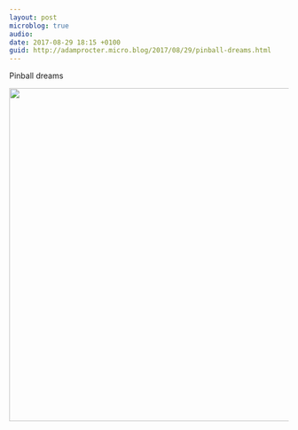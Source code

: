 ```yaml
---
layout: post
microblog: true
audio: 
date: 2017-08-29 18:15 +0100
guid: http://adamprocter.micro.blog/2017/08/29/pinball-dreams.html
---
```

Pinball dreams

<img src="http://discursive.adamprocter.co.uk/uploads/2017/b84aac452c.jpg" width="600" height="600" />
